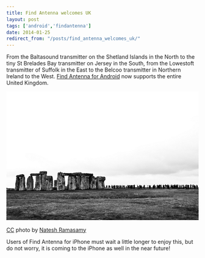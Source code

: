 ```yaml
---
title: Find Antenna welcomes UK
layout: post
tags: ['android','findantenna']
date: 2014-01-25
redirect_from: "/posts/find_antenna_welcomes_uk/"
---
```


From the Baltasound transmitter on the Shetland Islands in the North to the tiny St Brelades Bay transmitter on Jersey in the South, from the Lowestoft transmitter of Suffolk in the East to the Belcoo transmitter in Northern Ireland to the West. [Find Antenna for Android](https://play.google.com/store/apps/details?id=com.briskbee.master) now supports the entire United Kingdom.

[![](/assets/img/stonehenge.jpg)](http://www.flickr.com/photos/ramnaganat/7981888270/)
<p class="license"><a href="http://creativecommons.org/licenses/by/2.0/deed.en_GB">CC</a> photo by <a href="http://www.flickr.com/photos/ramnaganat/">Natesh Ramasamy</a></p>

Users of Find Antenna for iPhone must wait a little longer to enjoy this, but do not worry, it is coming to the iPhone as well in the near future!

